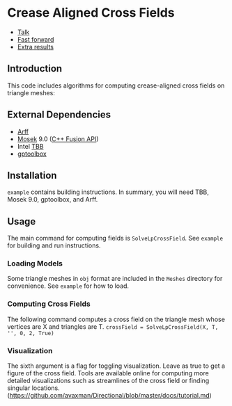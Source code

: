 # Crease Aligned Cross Fields
- [Talk](https://www.youtube.com/watch?v=a6Cv0tZulv4)
- [Fast forward](https://www.youtube.com/watch?v=M28EMpBRtnA)
- [Extra results](https://drive.google.com/file/d/1heg0i8wXiyBT-Zx9XVPOsEuLMNF4WuGM/view?usp=sharing)

## Introduction
This code includes algorithms for computing crease-aligned cross fields on triangle meshes:

## External Dependencies
- [Arff](https://github.com/dpa1mer/arff) 
- [Mosek](https://www.mosek.com) 9.0 ([C++ Fusion API](https://docs.mosek.com/9.0/cxxfusion/index.html#))
- Intel [TBB](https://github.com/intel/tbb)
- [gptoolbox](https://github.com/alecjacobson/gptoolbox)

## Installation
`example` contains building instructions. In summary, you will need TBB, Mosek 9.0, gptoolbox, and Arff.

## Usage
The main command for computing fields is `SolveLpCrossField`. See `example` for building and run instructions.

### Loading Models
Some triangle meshes in `obj` format are included in the `Meshes` directory for convenience. See `example` for how to load.

### Computing Cross Fields
The following command computes a cross field on the triangle mesh whose vertices are X and triangles are T.
```crossField = SolveLpCrossField(X, T, '', 0, 2, True)```

### Visualization
The sixth argument is a flag for toggling visualization. Leave as true to get a figure of the cross field. Tools are available online for computing more detailed visualizations such as streamlines of the cross field or finding singular locations. 
(https://github.com/avaxman/Directional/blob/master/docs/tutorial.md)


